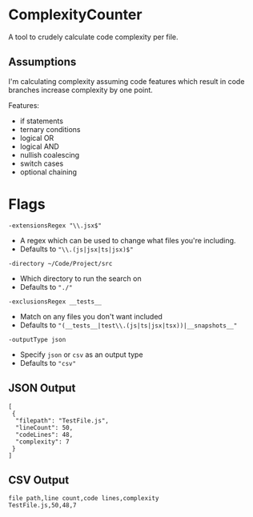 # ComplexityCounter

A tool to crudely calculate code complexity per file. 

## Assumptions
I'm calculating complexity assuming code features which result in code branches increase complexity by one point.

Features:
-  if statements
-  ternary conditions
-  logical OR
-  logical AND
-  nullish coalescing
-  switch cases
-  optional chaining

# Flags 

`-extensionsRegex "\\.jsx$"`
- A regex which can be used to change what files you're including. 
- Defaults to `"\\.(js|jsx|ts|jsx)$"`

`-directory ~/Code/Project/src`
- Which directory to run the search on
- Defaults to `"./"`

`-exclusionsRegex __tests__`
- Match on any files you don't want included
- Defaults to `"(__tests__|test\\.(js|ts|jsx|tsx))|__snapshots__"`

`-outputType json`
- Specify `json` or `csv` as an output type
- Defaults to `"csv"`

## JSON Output

```
[
 {
  "filepath": "TestFile.js",
  "lineCount": 50,
  "codeLines": 48,
  "complexity": 7
 }
]
```

## CSV Output

```
file path,line count,code lines,complexity
TestFile.js,50,48,7
```
